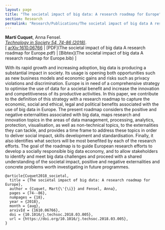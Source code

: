 ```yaml
---
layout: page
title: "The societal impact of big data: A research roadmap for Europe"
section: Research
permalink: "Research/Publications/The societal impact of big data A research roadmap for Europe/"
---
```


**Martí Cuquet**, Anna Fensel.  
_[Technology in Society 54, 74-86 (2018)](https://doi.org/10.1016/j.techsoc.2018.03.005)_.  
[ [arXiv:1610.06766](http://arxiv.org/abs/1610.06766)
| [PDF](The societal impact of big data A research roadmap for Europe.pdf)
| [Bibtex](The societal impact of big data A research roadmap for Europe.bib) ]

With its rapid growth and increasing adoption, big data is producing a
substantial impact in society. Its usage is opening both opportunities such as
new business models and economic gains and risks such as privacy violations
and discrimination. Europe is in need of a comprehensive strategy to optimise
the use of data for a societal benefit and increase the innovation and
competitiveness of its productive activities. In this paper, we contribute to
the definition of this strategy with a research roadmap to capture the
economic, social and ethical, legal and political benefits associated with the
use of big data in Europe. The present roadmap considers the positive and
negative externalities associated with big data, maps research and innovation
topics in the areas of data management, processing, analytics, protection,
visualisation, as well as non-technical topics, to the externalities they can
tackle, and provides a time frame to address these topics in order to deliver
social impact, skills development and standardisation. Finally, it also
identifies what sectors will be most benefited by each of the research
efforts. The goal of the roadmap is to guide European research efforts to
develop a socially responsible big data economy, and to allow stakeholders to
identify and meet big data challenges and proceed with a shared understanding
of the societal impact, positive and negative externalities and concrete
problems worth investigating in future programmes.

~~~
@article{Cuquet2018_societal,
  title = {The societal impact of big data: A research roadmap for Europe},
  author = {Cuquet, Mart{\'{\i}} and Fensel, Anna},
  pages = {74--86},
  numpages = {18},
  year = {2018},
  month = {aug},
  arxivId = {1610.06766},
  doi = {10.1016/j.techsoc.2018.03.005},
  url = {https://doi.org/10.1016/j.techsoc.2018.03.005},
}
~~~
